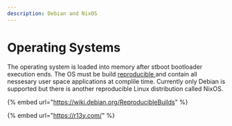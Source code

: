 ```yaml
---
description: Debian and NixOS
---
```


# Operating Systems

The operating system is loaded into memory after stboot bootloader execution ends. The OS must be build [reproducible ](https://reproducible-builds.org/)and contain all nessesary user space applications at complile time. Currently only Debian is supported but there is another reproducible Linux distribution called NixOS.

{% embed url="https://wiki.debian.org/ReproducibleBuilds" %}

{% embed url="https://r13y.com/" %}



